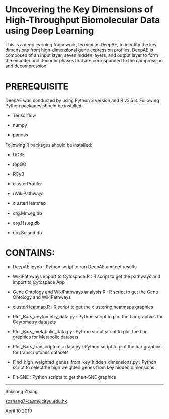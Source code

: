 # Uncovering the Key Dimensions of High-Throughput Biomolecular Data using Deep Learning
This is a deep learning framework, termed as DeepAE, to identify the key dimensions from high-dimensional gene expression profiles. DeepAE is composed of an input layer, seven hidden layers, and output layer to form the encoder and decoder phases that are corresponded to the compression and decompression. 

# PREREQUISITE
DeepAE was conducted by using Python 3 version and R v3.5.3. 
Following Python packages should be installed:
<ul>
<li><p>Tensorflow</p></li>
<li><p>numpy</p></li>
<li><p>pandas</p></li>
</ul>
Following R packages should be installed:
<ul>
<li><p>DOSE</p></li>
<li><p>topGO</p></li>
<li><p>RCy3</p></li>
<li><p>clusterProfiler</p></li>
<li><p>rWikiPathways</p></li>
<li><p>clusterHeatmap</p></li>  
<li><p>org.Mm.eg.db</p></li> 
<li><p>org.Hs.eg.db</p></li>  
<li><p>org.Sc.sgd.db</p></li> 
</ul>

# CONTAINS:
<ul>
<li><p>DeepAE.ipynb : Python script to run DeepAE and get results</p></li>
<li><p>WikiPathways import to Cytospace.R : R script to get the pathways and import to Cytospace App</p></li>
<li><p>Gene Ontology and WikiPathways analysis.R : R script to get the Gene Ontology and WikiPathways</p></li> 
<li><p>clusterHeatmap.R : R script to get the clustering heatmaps graphics</p></li> 
<li><p>Plot_Bars_ceytometry_data.py : Python script to plot the bar graphics for Ceytometry datasets</p></li>   
<li><p>Plot_Bars_metabolic_data.py : Python script script to plot the bar graphics for Metabolic datasets</p></li>    
<li><p>Plot_Bars_transcriptomic data.py : Python script to plot the bar graphics for transcriptomic datasets</p></li>     
<li><p>Find_high_weighted_genes_from_key_hidden_dimensions.py : Python script to selectthe high weighted genes from key hidden dimensions</p></li>
<li><p>Flt-SNE : Python scripts to get the t-SNE graphics</p></li> 
</ul>

---------------------------------------
Shixiong Zhang

sxzhang7-c@my.cityu.edu.hk

April 10 2019
